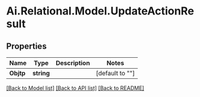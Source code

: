 
# Ai.Relational.Model.UpdateActionResult

## Properties

Name | Type | Description | Notes
------------ | ------------- | ------------- | -------------
**Objtp** | **string** |  | [default to ""]

[[Back to Model list]](../README.md#documentation-for-models)
[[Back to API list]](../README.md#documentation-for-api-endpoints)
[[Back to README]](../README.md)

